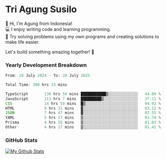 # Tri Agung Susilo

👋 Hi, I'm Agung from Indonesia!<br>
💻 I enjoy writing code and learning programming.<br>
🧠 Try solving problems using my own programs and creating solutions to make life easier.

Let's build something amazing together! 🚀

### Yearly Development Breakdown

<!--START_SECTION:waka-->

```TypeScript JavaScript PHP
From: 28 July 2024 - To: 28 July 2025

Total Time: 300 hrs 33 mins

TypeScript       136 hrs 50 mins ███████████▒░░░░░░░░░░░░░   44.89 %
JavaScript       113 hrs 7 mins  █████████▒░░░░░░░░░░░░░░░   37.11 %
CSS              14 hrs 59 mins  █▒░░░░░░░░░░░░░░░░░░░░░░░   04.92 %
HTML             9 hrs 31 mins   ▓░░░░░░░░░░░░░░░░░░░░░░░░   03.12 %
JSON             7 hrs 47 mins   ▓░░░░░░░░░░░░░░░░░░░░░░░░   02.55 %
YAML             5 hrs 17 mins   ▒░░░░░░░░░░░░░░░░░░░░░░░░   01.74 %
Prisma           4 hrs 58 mins   ▒░░░░░░░░░░░░░░░░░░░░░░░░   01.63 %
Other            4 hrs 17 mins   ▒░░░░░░░░░░░░░░░░░░░░░░░░   01.41 %
```

<!--END_SECTION:waka-->

### GitHub Stats

[![My Github Stats](https://github-readme-stats.vercel.app/api?username=triagung128&show_icons=true&hide=contribs,issues&count_private=true&theme=tokyonight)](https://github.com/triagung128)

<!-- [![Top Langs](https://github-readme-stats.vercel.app/api/top-langs/?username=triagung128&layout=compact)](https://github.com/triagung128) -->
